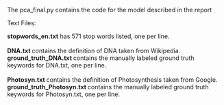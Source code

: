 
The pca_final.py contains the code for the model
described in the report

Text Files:

<b>stopwords_en.txt</b> has 571 stop words listed, one per line. <br> <br>
<b> DNA.txt </b> contains the definition of DNA taken from Wikipedia. <br>
<b> ground_truth_DNA.txt </b> contains the manually labeled ground truth keywords for DNA.txt, one per line. <br> <br>
<b> Photosyn.txt </b> contains the definition of Photosynthesis taken from Google. <br>
<b> ground_truth_Photosyn.txt </b> contains the manually labeled ground truth keywords for Photosyn.txt, one per line. <br>
